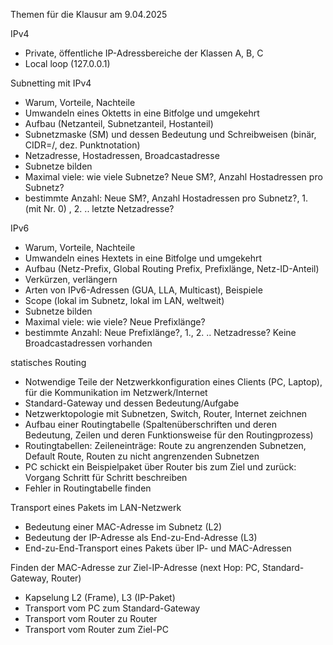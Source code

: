 Themen für die Klausur am 9.04.2025 

IPv4
- Private, öffentliche IP-Adressbereiche der Klassen A, B, C
- Local loop (127.0.0.1)

Subnetting mit IPv4
- Warum, Vorteile, Nachteile
- Umwandeln eines Oktetts in eine Bitfolge und umgekehrt
- Aufbau (Netzanteil, Subnetzanteil, Hostanteil)
- Subnetzmaske (SM) und dessen Bedeutung und Schreibweisen (binär, CIDR=/, dez. Punktnotation)
- Netzadresse, Hostadressen, Broadcastadresse
- Subnetze bilden 
 - Maximal viele: wie viele Subnetze? Neue SM?, Anzahl Hostadressen pro Subnetz? 
 - bestimmte Anzahl: Neue SM?, Anzahl Hostadressen pro Subnetz?,  1. (mit Nr. 0) , 2. .. letzte Netzadresse? 

IPv6
- Warum, Vorteile, Nachteile
- Umwandeln eines Hextets in eine Bitfolge und umgekehrt
- Aufbau (Netz-Prefix, Global Routing Prefix, Prefixlänge, Netz-ID-Anteil)
- Verkürzen, verlängern
- Arten von IPv6-Adressen (GUA, LLA, Multicast), Beispiele
- Scope (lokal im Subnetz, lokal im LAN, weltweit)
- Subnetze bilden
 - Maximal viele: wie viele? Neue Prefixlänge?
 - bestimmte Anzahl: Neue Prefixlänge?,  1., 2. .. Netzadresse? Keine Broadcastadressen vorhanden 

statisches Routing
- Notwendige Teile der Netzwerkkonfiguration eines Clients (PC, Laptop), für die Kommunikation im Netzwerk/Internet
- Standard-Gateway und dessen Bedeutung/Aufgabe
- Netzwerktopologie mit Subnetzen, Switch, Router, Internet zeichnen
- Aufbau einer Routingtabelle (Spaltenüberschriften und deren Bedeutung, Zeilen und deren Funktionsweise für den Routingprozess)
- Routingtabellen: Zeileneinträge: Route zu angrenzenden Subnetzen, Default Route, Routen zu nicht angrenzenden Subnetzen
- PC schickt ein Beispielpaket über Router bis zum Ziel und zurück: Vorgang Schritt für Schritt beschreiben
- Fehler in Routingtabelle finden  

Transport eines Pakets im LAN-Netzwerk
- Bedeutung einer MAC-Adresse im Subnetz (L2)
- Bedeutung der IP-Adresse als End-zu-End-Adresse (L3)
- End-zu-End-Transport eines Pakets über IP- und MAC-Adressen 

Finden der MAC-Adresse zur Ziel-IP-Adresse (next Hop: PC, Standard-Gateway, Router) 
- Kapselung L2 (Frame), L3 (IP-Paket) 
- Transport vom PC zum Standard-Gateway 
- Transport vom Router zu Router 
- Transport vom Router zum Ziel-PC 